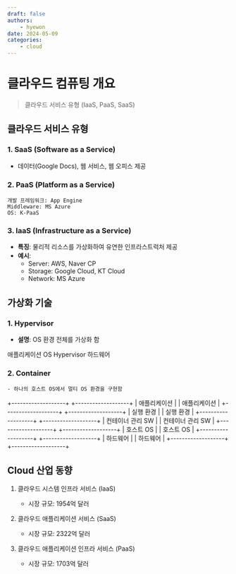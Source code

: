 ```yaml
---
draft: false
authors:
    - hyewon
date: 2024-05-09
categories:
    - cloud
---
```


# 클라우드 컴퓨팅 개요

> 클라우드 서비스 유형 (IaaS, PaaS, SaaS)

<!-- more -->

## 클라우드 서비스 유형

### 1. SaaS (Software as a Service)

-   데이터(Google Docs), 웹 서비스, 웹 오피스 제공

### 2. PaaS (Platform as a Service)

    개발 프레임워크: App Engine
    Middleware: MS Azure
    OS: K-PaaS

### 3. IaaS (Infrastructure as a Service)

-   **특징**: 물리적 리소스를 가상화하여 유연한 인프라스트럭처 제공
-   **예시**:
    -   Server: AWS, Naver CP
    -   Storage: Google Cloud, KT Cloud
    -   Network: MS Azure

## 가상화 기술

### 1. Hypervisor

-   **설명**: OS 환경 전체를 가상화 함

애플리케이션
OS
Hypervisor
하드웨어

### 2. Container

    - 하나의 호스트 OS에서 멀티 OS 환경을 구현함

+-------------------+ +-------------------+
| 애플리케이션 | | 애플리케이션 |
+-------------------+ +-------------------+
| 실행 환경 | | 실행 환경 |
+-------------------+ +-------------------+
| 컨테이너 관리 SW | | 컨테이너 관리 SW |
+-------------------+ +-------------------+
| 호스트 OS | | 호스트 OS |
+-------------------+ +-------------------+
| 하드웨어 | | 하드웨어 |
+-------------------+ +-------------------+

## Cloud 산업 동향

1. 클라우드 시스템 인프라 서비스 (IaaS)

    - 시장 규모: 1954억 달러

2. 클라우드 애플리케이션 서비스 (SaaS)

    - 시장 규모: 2322억 달러

3. 클라우드 애플리케이션 인프라 서비스 (PaaS)

    - 시장 규모: 1703억 달러
